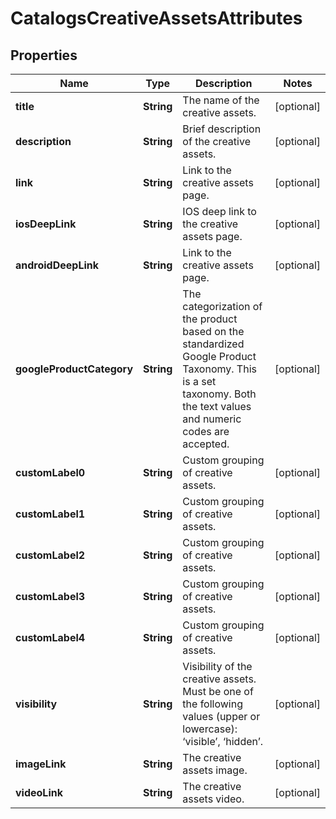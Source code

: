 

# CatalogsCreativeAssetsAttributes

## Properties

Name | Type | Description | Notes
------------ | ------------- | ------------- | -------------
**title** | **String** | The name of the creative assets. |  [optional]
**description** | **String** | Brief description of the creative assets. |  [optional]
**link** | **String** | Link to the creative assets page. |  [optional]
**iosDeepLink** | **String** | IOS deep link to the creative assets page. |  [optional]
**androidDeepLink** | **String** | Link to the creative assets page. |  [optional]
**googleProductCategory** | **String** | The categorization of the product based on the standardized Google Product Taxonomy. This is a set taxonomy. Both the text values and numeric codes are accepted. |  [optional]
**customLabel0** | **String** | Custom grouping of creative assets. |  [optional]
**customLabel1** | **String** | Custom grouping of creative assets. |  [optional]
**customLabel2** | **String** | Custom grouping of creative assets. |  [optional]
**customLabel3** | **String** | Custom grouping of creative assets. |  [optional]
**customLabel4** | **String** | Custom grouping of creative assets. |  [optional]
**visibility** | **String** | Visibility of the creative assets. Must be one of the following values (upper or lowercase): ‘visible’, ‘hidden’. |  [optional]
**imageLink** | **String** | The creative assets image. |  [optional]
**videoLink** | **String** | The creative assets video. |  [optional]




